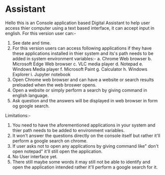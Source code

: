 # Assistant
Hello this is an Console application based Digital Assistant to help user access thier computer using a text based interface, it can accept input in english.
For this version user can:-
1. See date and time.
2. For this version users can access following applications if they have these applications installed in thier system and its's path needs to be added in system environment       variables:-
  a. Chrome Web browser
  b. Microsoft Edge Web browser
  c. VLC media player
  d. Notepad
  e. Windows Media player
  f. Microsoft Paint
  g. Calculator
  h. Windows Explorer
  i. Jupyter notebook
3. Open Chrome web browser and can have a website or search results preloaded when the web broswer opens.
4. Open a website or simply perform a search by giving command in english language.
5. Ask question and the answers will be displayed in web browser in form og google search.

Limitations:-
1. You need to have the aforementioned applications in your system and thier path needs to be added to environment variables.
2. It won't answer the questions directly on the console itself but rather it'll perform a google search on chrome.
3. If user asks not to open any applications by giving command like" don't open notepad" it'll still open the application.
4. No User interface yet.
5. There still maybe some words it may still not be able to identify and open the application intended rather it'll perform a google search for it.
